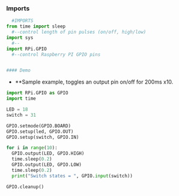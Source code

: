 


### Imports
```python
  #IMPORTS
from time import sleep 
  #--control length of pin pulses (on/off, high/low)
import sys
  #--
import RPi.GPIO
  #--control Raspberry PI GPIO pins


#### Demo
```
- **Sample example, toggles an output pin on/off for 200ms x10.
```python
import RPi.GPIO as GPIO
import time

LED = 18
switch = 31

GPIO.setmode(GPIO.BOARD)
GPIO.setup(led, GPIO.OUT)
GPIO.setup(switch, GPIO.IN)

for i in range(10):
  GPIO.output(LED, GPIO.HIGH)
  time.sleep(0.2)
  GPIO.output(LED, GPIO.LOW)
  time.sleep(0.2)
  print("Switch states = ", GPIO.input(switch))

GPIO.cleanup()

```

















